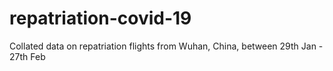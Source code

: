 # repatriation-covid-19
Collated data on repatriation flights from Wuhan, China, between 29th Jan - 27th Feb
